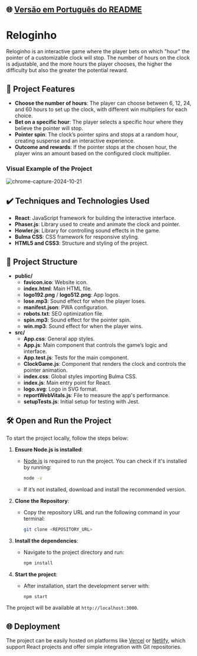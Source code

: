 ## 🌐 [Versão em Português do README](README_PT.md)

# Reloginho

Reloginho is an interactive game where the player bets on which "hour" the pointer of a customizable clock will stop. The number of hours on the clock is adjustable, and the more hours the player chooses, the higher the difficulty but also the greater the potential reward.

## 🔨 Project Features

- **Choose the number of hours**: The player can choose between 6, 12, 24, and 60 hours to set up the clock, with different win multipliers for each choice.
- **Bet on a specific hour**: The player selects a specific hour where they believe the pointer will stop.
- **Pointer spin**: The clock’s pointer spins and stops at a random hour, creating suspense and an interactive experience.
- **Outcome and rewards**: If the pointer stops at the chosen hour, the player wins an amount based on the configured clock multiplier.

### Visual Example of the Project

![chrome-capture-2024-10-21](https://github.com/user-attachments/assets/1921c6e5-c613-47bf-a23c-bc1cd2394b06)

## ✔️ Techniques and Technologies Used

- **React**: JavaScript framework for building the interactive interface.
- **Phaser.js**: Library used to create and animate the clock and pointer.
- **Howler.js**: Library for controlling sound effects in the game.
- **Bulma CSS**: CSS framework for responsive styling.
- **HTML5 and CSS3**: Structure and styling of the project.

## 📁 Project Structure

- **public/**
    - **favicon.ico**: Website icon.
    - **index.html**: Main HTML file.
    - **logo192.png** / **logo512.png**: App logos.
    - **lose.mp3**: Sound effect for when the player loses.
    - **manifest.json**: PWA configuration.
    - **robots.txt**: SEO optimization file.
    - **spin.mp3**: Sound effect for the pointer spin.
    - **win.mp3**: Sound effect for when the player wins.
- **src/**
    - **App.css**: General app styles.
    - **App.js**: Main component that controls the game’s logic and interface.
    - **App.test.js**: Tests for the main component.
    - **ClockGame.js**: Component that renders the clock and controls the pointer animation.
    - **index.css**: Global styles importing Bulma CSS.
    - **index.js**: Main entry point for React.
    - **logo.svg**: Logo in SVG format.
    - **reportWebVitals.js**: File to measure the app's performance.
    - **setupTests.js**: Initial setup for testing with Jest.

## 🛠️ Open and Run the Project

To start the project locally, follow the steps below:

1. **Ensure Node.js is installed**:
    - [Node.js](https://nodejs.org/) is required to run the project. You can check if it's installed by running:
      ```bash
      node -v
      ```
    - If it’s not installed, download and install the recommended version.

2. **Clone the Repository**:
    - Copy the repository URL and run the following command in your terminal:
      ```bash
      git clone <REPOSITORY_URL>
      ```

3. **Install the dependencies**:
    - Navigate to the project directory and run:
      ```bash
      npm install
      ```

4. **Start the project**:
    - After installation, start the development server with:
      ```bash
      npm start
      ```

The project will be available at `http://localhost:3000`.

## 🌐 Deployment

The project can be easily hosted on platforms like [Vercel](https://vercel.com/) or [Netlify](https://www.netlify.com/), which support React projects and offer simple integration with Git repositories.
